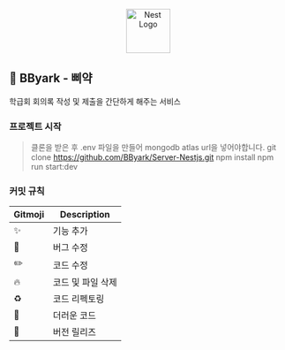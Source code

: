 <p align="center">
  <a href="http://nestjs.com/" target="blank"><img src="https://nestjs.com/img/logo-small.svg" width="80" alt="Nest Logo" /></a>
</p>

## 🐤 BByark - 삐약
학급회 회의록 작성 및 제출을 간단하게 해주는 서비스

### 프로젝트 시작
> 클론을 받은 후 .env 파일을 만들어 mongodb atlas url을 넣어야합니다.
    git clone https://github.com/BByark/Server-Nestjs.git
    npm install
    npm run start:dev

### 커밋 규칙

| Gitmoji | Description        |
|--------|-----------------|
| ✨     | 기능 추가        |
| 🐛     | 버그 수정        |
| ✏️     | 코드 수정        |
| 🔥     | 코드 및 파일 삭제 |
| ♻️     | 코드 리펙토링    |
| 💩     | 더러운 코드      |
| 🔖     | 버전 릴리즈      |
